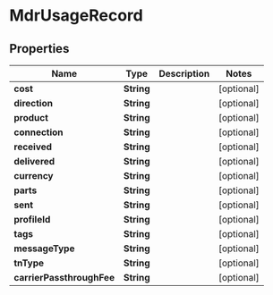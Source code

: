 

# MdrUsageRecord


## Properties

| Name | Type | Description | Notes |
|------------ | ------------- | ------------- | -------------|
|**cost** | **String** |  |  [optional] |
|**direction** | **String** |  |  [optional] |
|**product** | **String** |  |  [optional] |
|**connection** | **String** |  |  [optional] |
|**received** | **String** |  |  [optional] |
|**delivered** | **String** |  |  [optional] |
|**currency** | **String** |  |  [optional] |
|**parts** | **String** |  |  [optional] |
|**sent** | **String** |  |  [optional] |
|**profileId** | **String** |  |  [optional] |
|**tags** | **String** |  |  [optional] |
|**messageType** | **String** |  |  [optional] |
|**tnType** | **String** |  |  [optional] |
|**carrierPassthroughFee** | **String** |  |  [optional] |




